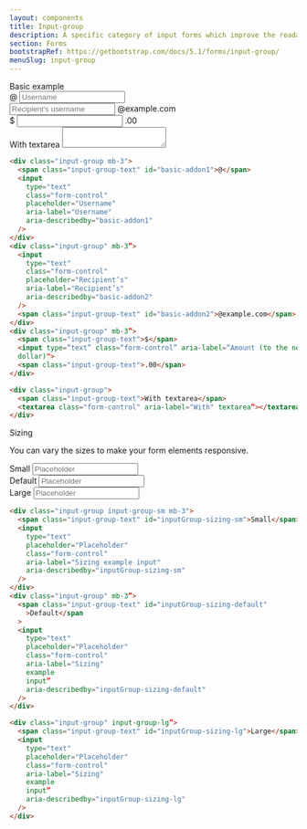 ```yaml
---
layout: components
title: Input-group
description: A specific category of input forms which improve the readability by adding directly the label, button, or button group as a “help text”, at the same level that the form itself.  
section: Forms
bootstrapRef: https://getbootstrap.com/docs/5.1/forms/input-group/
menuSlug: input-group
---
```

 
<div class="display-5 pt-md-8 pb-1">Basic example</div>
<div class="ax-example p-md-3 border">
  <div class="input-group mb-3">
    <span class="input-group-text" id="basic-addon1">@</span>
    <input
      type="text"
      class="form-control"
      placeholder="Username"
      aria-label="Username"
      aria-describedby="basic-addon1"
    />
  </div>

  <div class="input-group mb-3">
    <input
      type="text"
      class="form-control"
      placeholder="Recipient's username"
      aria-label="Recipient's username"
      aria-describedby="basic-addon2"
    />
    <span class="input-group-text" id="basic-addon2"
      >@example.com</span
    >
  </div>

  <div class="input-group mb-3">
    <span class="input-group-text">$</span>
    <input
      type="text"
      class="form-control"
      aria-label="Amount (to the nearest dollar)"
    />
    <span class="input-group-text">.00</span>
  </div>

  <div class="input-group">
    <span class="input-group-text">With textarea</span>
    <textarea
      class="form-control"
      aria-label="With textarea"
    ></textarea>
  </div>
</div>
<div class="pb-4">

```html
<div class="input-group mb-3">
  <span class="input-group-text" id="basic-addon1">@</span>
  <input
    type="text"
    class="form-control"
    placeholder="Username"
    aria-label="Username"
    aria-describedby="basic-addon1"
  />
</div>
<div class="input-group" mb-3”>
  <input
    type="text"
    class="form-control"
    placeholder="Recipient’s" 
    aria-label="Recipient’s" 
    aria-describedby="basic-addon2"
  />
  <span class="input-group-text" id="basic-addon2">@example.com</span>
</div>
<div class="input-group" mb-3”>
  <span class="input-group-text">$</span>
  <input type=“text” class=“form-control” aria-label=“Amount (to the nearest
  dollar)">
  <span class="input-group-text">.00</span>
</div>

<div class="input-group">
  <span class="input-group-text">With textarea</span>
  <textarea class="form-control" aria-label="With" textarea”></textarea>
</div>


```
</div>
<!-- #endregion components_input_group - basic example -->
<!-- #region components_input_group - sizing -->
<div class="display-5 pt-md-8 pb-1">Sizing</div>
<p class="text-justify pe-md-8 pe-lg-11 pb-3">
  You can vary the sizes to make your form elements responsive.
</p>
<div class="ax-example p-md-3 border">
  <div class="input-group input-group-sm mb-3">
    <span class="input-group-text" id="inputGroup-sizing-sm"
      >Small</span
    >
    <input
      type="text"
      placeholder="Placeholder"
      class="form-control"
      aria-label="Sizing example input"
      aria-describedby="inputGroup-sizing-sm"
    />
  </div>

  <div class="input-group mb-3">
    <span class="input-group-text" id="inputGroup-sizing-default"
      >Default</span
    >
    <input
      type="text"
      placeholder="Placeholder"
      class="form-control"
      aria-label="Sizing example input"
      aria-describedby="inputGroup-sizing-default"
    />
  </div>

  <div class="input-group input-group-lg">
    <span class="input-group-text" id="inputGroup-sizing-lg"
      >Large</span
    >
    <input
      type="text"
      placeholder="Placeholder"
      class="form-control"
      aria-label="Sizing example input"
      aria-describedby="inputGroup-sizing-lg"
    />
  </div>
</div>
<div class="pb-4">

```html 
<div class="input-group input-group-sm mb-3">
  <span class="input-group-text" id="inputGroup-sizing-sm">Small</span>
  <input
    type="text"
    placeholder="Placeholder"
    class="form-control"
    aria-label="Sizing example input"
    aria-describedby="inputGroup-sizing-sm"
  />
</div>
<div class="input-group" mb-3”>
  <span class="input-group-text" id="inputGroup-sizing-default"
    >Default</span
  >
  <input
    type="text"
    placeholder="Placeholder"
    class="form-control"
    aria-label="Sizing"
    example
    input”
    aria-describedby="inputGroup-sizing-default"
  />
</div>

<div class="input-group" input-group-lg”>
  <span class="input-group-text" id="inputGroup-sizing-lg">Large</span>
  <input
    type="text"
    placeholder="Placeholder"
    class="form-control"
    aria-label="Sizing"
    example
    input”
    aria-describedby="inputGroup-sizing-lg"
  />
</div> 
```
</div> 